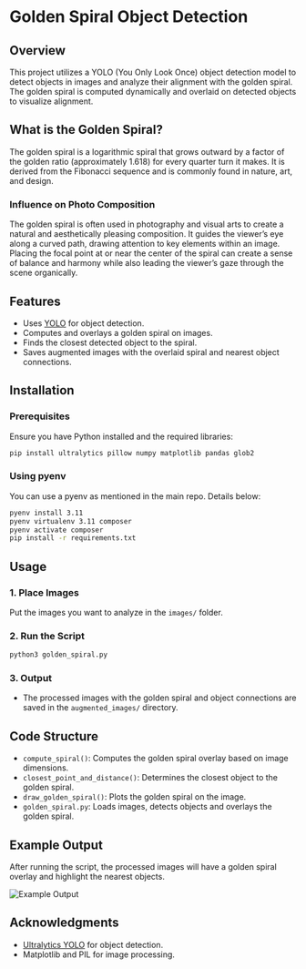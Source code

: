 # Golden Spiral Object Detection

## Overview
This project utilizes a YOLO (You Only Look Once) object detection model to detect objects in images and analyze their alignment with the golden spiral. The golden spiral is computed dynamically and overlaid on detected objects to visualize alignment.

## What is the Golden Spiral?
The golden spiral is a logarithmic spiral that grows outward by a factor of the golden ratio (approximately 1.618) for every quarter turn it makes. It is derived from the Fibonacci sequence and is commonly found in nature, art, and design. 

### Influence on Photo Composition
The golden spiral is often used in photography and visual arts to create a natural and aesthetically pleasing composition. It guides the viewer’s eye along a curved path, drawing attention to key elements within an image. Placing the focal point at or near the center of the spiral can create a sense of balance and harmony while also leading the viewer’s gaze through the scene organically.

## Features
- Uses [YOLO](https://github.com/ultralytics/ultralytics) for object detection.
- Computes and overlays a golden spiral on images.
- Finds the closest detected object to the spiral.
- Saves augmented images with the overlaid spiral and nearest object connections.

## Installation

### Prerequisites
Ensure you have Python installed and the required libraries:
```sh
pip install ultralytics pillow numpy matplotlib pandas glob2
```

### Using pyenv
You can use a pyenv as mentioned in the main repo. Details below:
```sh
pyenv install 3.11
pyenv virtualenv 3.11 composer
pyenv activate composer
pip install -r requirements.txt
```

## Usage

### 1. Place Images
Put the images you want to analyze in the `images/` folder.

### 2. Run the Script
```sh
python3 golden_spiral.py 
```

### 3. Output
- The processed images with the golden spiral and object connections are saved in the `augmented_images/` directory.

## Code Structure
- `compute_spiral()`: Computes the golden spiral overlay based on image dimensions.
- `closest_point_and_distance()`: Determines the closest object to the golden spiral.
- `draw_golden_spiral()`: Plots the golden spiral on the image.
- `golden_spiral.py`: Loads images, detects objects and overlays the golden spiral.

## Example Output
After running the script, the processed images will have a golden spiral overlay and highlight the nearest objects.

![Example Output](https://github.com/user-attachments/assets/6a322acc-a9b8-4dc2-a500-af5204733bd3)



## Acknowledgments
- [Ultralytics YOLO](https://github.com/ultralytics/ultralytics) for object detection.
- Matplotlib and PIL for image processing.

